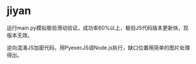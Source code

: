 # jiyan
运行main.py模拟极验滑动验证，成功率60%以上，极验JS代码版本更新快，现版本无效。

逆向混淆JS加密代码，用PyexecJS调Node.js执行，缺口位置用简单的图片处理得出。
